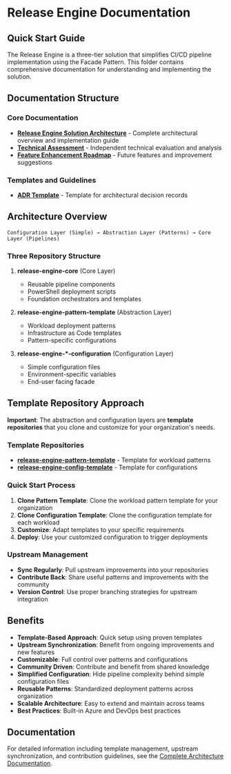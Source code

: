 # Release Engine Documentation

## Quick Start Guide

The Release Engine is a three-tier solution that simplifies CI/CD pipeline implementation using the Facade Pattern. This folder contains comprehensive documentation for understanding and implementing the solution.

## Documentation Structure

### Core Documentation
- **[Release Engine Solution Architecture](./Release-Engine-Solution-Architecture.md)** - Complete architectural overview and implementation guide
- **[Technical Assessment](./Technical-Assessment.md)** - Independent technical evaluation and analysis
- **[Feature Enhancement Roadmap](./Feature-Enhancement-Roadmap.md)** - Future features and improvement suggestions

### Templates and Guidelines  
- **[ADR Template](./adrs/00-adr-template.md)** - Template for architectural decision records

## Architecture Overview

```text
Configuration Layer (Simple) → Abstraction Layer (Patterns) → Core Layer (Pipelines)
```

### Three Repository Structure

1. **release-engine-core** (Core Layer)
   - Reusable pipeline components
   - PowerShell deployment scripts
   - Foundation orchestrators and templates

2. **release-engine-pattern-template** (Abstraction Layer)
   - Workload deployment patterns
   - Infrastructure as Code templates
   - Pattern-specific configurations

3. **release-engine-*-configuration** (Configuration Layer)
   - Simple configuration files
   - Environment-specific variables
   - End-user facing facade

## Template Repository Approach

**Important**: The abstraction and configuration layers are **template repositories** that you clone and customize for your organization's needs.

### Template Repositories

- **[release-engine-pattern-template](https://github.com/thecloudexplorers/release-engine-pattern-template)** - Template for workload patterns
- **[release-engine-config-template](https://github.com/thecloudexplorers/release-engine-config-template)** - Template for configurations

### Quick Start Process

1. **Clone Pattern Template**: Clone the workload pattern template for your organization
2. **Clone Configuration Template**: Clone the configuration template for each workload
3. **Customize**: Adapt templates to your specific requirements
4. **Deploy**: Use your customized configuration to trigger deployments

### Upstream Management

- **Sync Regularly**: Pull upstream improvements into your repositories
- **Contribute Back**: Share useful patterns and improvements with the community
- **Version Control**: Use proper branching strategies for upstream integration

## Benefits

- **Template-Based Approach**: Quick setup using proven templates
- **Upstream Synchronization**: Benefit from ongoing improvements and new features  
- **Customizable**: Full control over patterns and configurations
- **Community Driven**: Contribute and benefit from shared knowledge
- **Simplified Configuration**: Hide pipeline complexity behind simple configuration files
- **Reusable Patterns**: Standardized deployment patterns across organization
- **Scalable Architecture**: Easy to extend and maintain across teams
- **Best Practices**: Built-in Azure and DevOps best practices

## Documentation

For detailed information including template management, upstream synchronization, and contribution guidelines, see the [Complete Architecture Documentation](./Release-Engine-Solution-Architecture.md).
